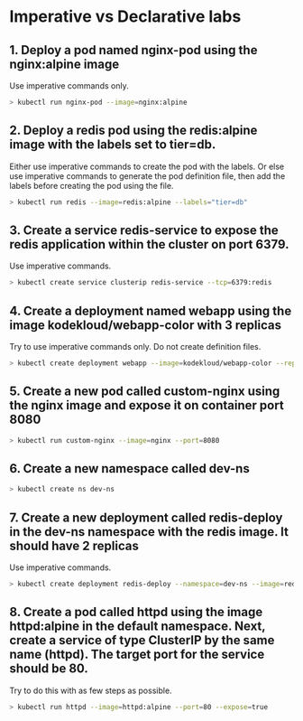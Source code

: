 # Imperative vs Declarative labs

## 1. Deploy a pod named nginx-pod using the nginx:alpine image

Use imperative commands only.

```sh
> kubectl run nginx-pod --image=nginx:alpine
```

## 2. Deploy a redis pod using the redis:alpine image with the labels set to tier=db.

Either use imperative commands to create the pod with the labels. Or else use imperative commands to generate the pod definition file, then add the labels before creating the pod using the file.

```sh
> kubectl run redis --image=redis:alpine --labels="tier=db"
```

## 3. Create a service redis-service to expose the redis application within the cluster on port 6379.

Use imperative commands.

```sh
> kubectl create service clusterip redis-service --tcp=6379:redis
```

## 4. Create a deployment named webapp using the image kodekloud/webapp-color with 3 replicas

Try to use imperative commands only. Do not create definition files.

```sh
> kubectl create deployment webapp --image=kodekloud/webapp-color --replicas=3
```

## 5. Create a new pod called custom-nginx using the nginx image and expose it on container port 8080

```sh
> kubectl run custom-nginx --image=nginx --port=8080
```

## 6. Create a new namespace called dev-ns

```sh
> kubectl create ns dev-ns
```

## 7. Create a new deployment called redis-deploy in the dev-ns namespace with the redis image. It should have 2 replicas

Use imperative commands.

```sh
> kubectl create deployment redis-deploy --namespace=dev-ns --image=redis --replicas=2
```

## 8. Create a pod called httpd using the image httpd:alpine in the default namespace. Next, create a service of type ClusterIP by the same name (httpd). The target port for the service should be 80.

Try to do this with as few steps as possible.

```sh
> kubectl run httpd --image=httpd:alpine --port=80 --expose=true
```